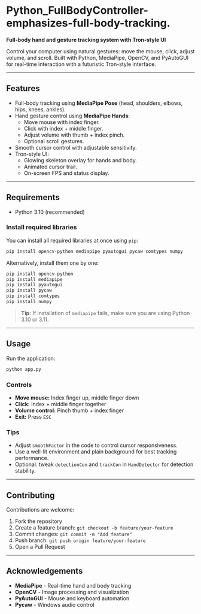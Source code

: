 # Python_FullBodyController-emphasizes-full-body-tracking.

**Full-body hand and gesture tracking system with Tron-style UI**

Control your computer using natural gestures: move the mouse, click, adjust volume, and scroll. Built with Python, MediaPipe, OpenCV, and PyAutoGUI for real-time interaction with a futuristic Tron-style interface.

---

## Features

- Full-body tracking using **MediaPipe Pose** (head, shoulders, elbows, hips, knees, ankles).  
- Hand gesture control using **MediaPipe Hands**:
  - Move mouse with index finger.  
  - Click with index + middle finger.  
  - Adjust volume with thumb + index pinch.  
  - Optional scroll gestures.  
- Smooth cursor control with adjustable sensitivity.  
- Tron-style UI:
  - Glowing skeleton overlay for hands and body.  
  - Animated cursor trail.  
  - On-screen FPS and status display.

---

## Requirements

- Python 3.10 (recommended)  

### Install required libraries

You can install all required libraries at once using `pip`:

```bash
pip install opencv-python mediapipe pyautogui pycaw comtypes numpy
```

Alternatively, install them one by one:

```bash
pip install opencv-python
pip install mediapipe
pip install pyautogui
pip install pycaw
pip install comtypes
pip install numpy
```

> **Tip:** If installation of `mediapipe` fails, make sure you are using Python 3.10 or 3.11.

---

## Usage

Run the application:

```bash
python app.py
```

### Controls

- **Move mouse:** Index finger up, middle finger down  
- **Click:** Index + middle finger together  
- **Volume control:** Pinch thumb + index finger  
- **Exit:** Press `ESC`  

### Tips

- Adjust `smoothFactor` in the code to control cursor responsiveness.  
- Use a well-lit environment and plain background for best tracking performance.  
- Optional: tweak `detectionCon` and `trackCon` in `HandDetector` for detection stability.

---

## Contributing

Contributions are welcome:

1. Fork the repository  
2. Create a feature branch: `git checkout -b feature/your-feature`  
3. Commit changes: `git commit -m "Add feature"`  
4. Push branch: `git push origin feature/your-feature`  
5. Open a Pull Request  

---

## Acknowledgements

- **MediaPipe** - Real-time hand and body tracking  
- **OpenCV** - Image processing and visualization  
- **PyAutoGUI** - Mouse and keyboard automation  
- **Pycaw** - Windows audio control  



